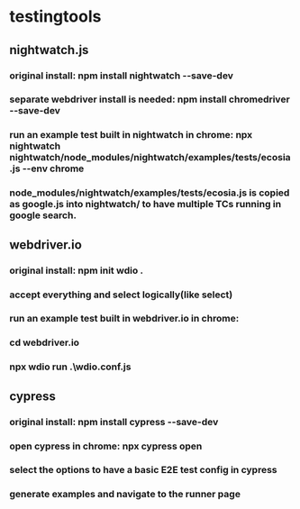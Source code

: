 # testingtools

## nightwatch.js

### original install: npm install nightwatch --save-dev

### separate webdriver install is needed: npm install chromedriver --save-dev

### run an example test built in nightwatch in chrome: npx nightwatch nightwatch/node_modules/nightwatch/examples/tests/ecosia.js --env chrome

### node_modules/nightwatch/examples/tests/ecosia.js is copied as google.js into nightwatch/ to have multiple TCs running in google search.

## webdriver.io

### original install: npm init wdio .

### accept everything and select logically(like select)

### run an example test built in webdriver.io in chrome:

### cd webdriver.io

### npx wdio run .\wdio.conf.js

## cypress

### original install: npm install cypress --save-dev

### open cypress in chrome: npx cypress open

### select the options to have a basic E2E test config in cypress

### generate examples and navigate to the runner page
